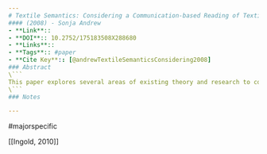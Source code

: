 ```yaml
---
# Textile Semantics: Considering a Communication-based Reading of Textiles
#### (2008) - Sonja Andrew
- **Link**:: 
- **DOI**:: 10.2752/175183508X288680
- **Links**:: 
- **Tags**:: #paper
- **Cite Key**:: [@andrewTextileSemanticsConsidering2008]
### Abstract
\```
This paper explores several areas of existing theory and research to consider a communication-based reading of textiles. The theoretical framework for this paper is based in semiotics as defined by Barthes, Saussure et al., and seeks to exploit methodologies based in semiotics and communication theory to analyze the construction of meaning through textiles, acknowledging textiles as "cultural signifiers," and suggesting communication as a paradigm in which textiles can be critically located and discussed. To understand the communication potential of textiles in terms of shared interpretations of object and context, the paper also incorporates research examples from product semantics and material culture studies. The term "textile semantics" in this paper is therefore used to describe the examination of the communicative qualities in textiles which inform the generation and exchange of meaning between the textile practitioner and the viewer. The communication functions of historical textiles such as toile de jouy and tapestry are discussed, and the influence of textile content on the reading of contemporary textile examples is also considered.
\```
### Notes

---
```

#majorspecific 

[[Ingold, 2010]]






